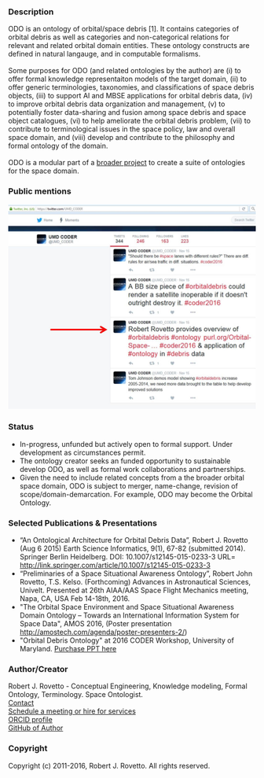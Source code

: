 ### Description
ODO is an ontology of orbital/space debris [1]. It contains categories of orbital debris as well as categories and non-categorical relations for relevant and related orbital domain  entities. These ontology constructs are defined in natural langauge, and in computable formalisms. 
<br><br> 
Some purposes for ODO (and related ontologies by the author) are (i) to offer formal knowledge representaiton models of the target domain, (ii) to offer generic terminologies, taxonomies, and classifications of space debris objects, (iii) to support AI and MBSE applications for orbital debris data, (iv) to improve orbital debris data organization and management, (v) to potentially foster data-sharing and fusion among space debris and space object catalogues, (vi) to help ameliorate the orbital debris problem, (vii) to contribute to terminological issues in the space policy, law and overall space domain, and (viii) develop and contribute to the philosophy and formal ontology of the domain.
<br><br> ODO is a modular part of a [broader project](https://ontospace.wordpress.com) to create a suite of ontologies for the space domain.

### Public mentions
![Public mention (on Twitter) of presentation at the 2016 CODER workshop](https://github.com/rrovetto/The-Orbital-Debris-Ontology/raw/master/images/TwitterMention_ODO_Rovetto.jpg)

### Status
- In-progress, unfunded but actively open to formal support. Under development as circumstances permit. 
- The ontology creator seeks an funded opportunity to sustainable develop ODO, as well as formal work collaborations and partnerships.
- Given the need to include related concepts from a the broader orbital space domain, ODO is subject to merger, name-change, revision of scope/domain-demarcation. For example, ODO may become the Orbital Ontology. 

### Selected Publications & Presentations
- “An Ontological Architecture for Orbital Debris Data”, Robert J. Rovetto (Aug 6 2015) Earth Science Informatics, 9(1), 67-82 (submitted 2014). Springer Berlin Heidelberg. DOI: 10.1007/s12145-015-0233-3 URL= http://link.springer.com/article/10.1007/s12145-015-0233-3
- “Preliminaries of a Space Situational Awareness Ontology”, Robert John Rovetto, T.S. Kelso. (Forthcoming) Advances in Astronautical Sciences, Univelt. Presented at 26th AIAA/AAS Space Flight Mechanics meeting, Napa, CA, USA Feb 14-18th, 2016.
- "The Orbital Space Environment and Space Situational Awareness Domain Ontology – Towards an International Information System for Space Data", AMOS 2016, (Poster presentation http://amostech.com/agenda/poster-presenters-2/)
- "Orbital Debris Ontology" at 2016 CODER Workshop, University of Maryland. [Purchase PPT here](https://booking.setmore.com/scheduleappointment/f18db686-98bb-41dd-9097-35218b2a1091/services/s73face6d391370e0ac51295db29f2c9d6dce1c9c)

### Author/Creator
Robert J. Rovetto - Conceptual Engineering, Knowledge modeling, Formal Ontology, Terminology. Space Ontologist.<br>
[Contact](https://ontospace.wordpress.com/contact)<br>
[Schedule a meeting or hire for services](https://tinyurl.com/yas7trzy)<br>
[ORCID profile](https://orcid.org/0000-0003-3835-7817)<br>
[GitHub of Author](https://github.com/rrovetto/)<br>

### Copyright
Copyright (c) 2011-2016, Robert J. Rovetto. All rights reserved. 
